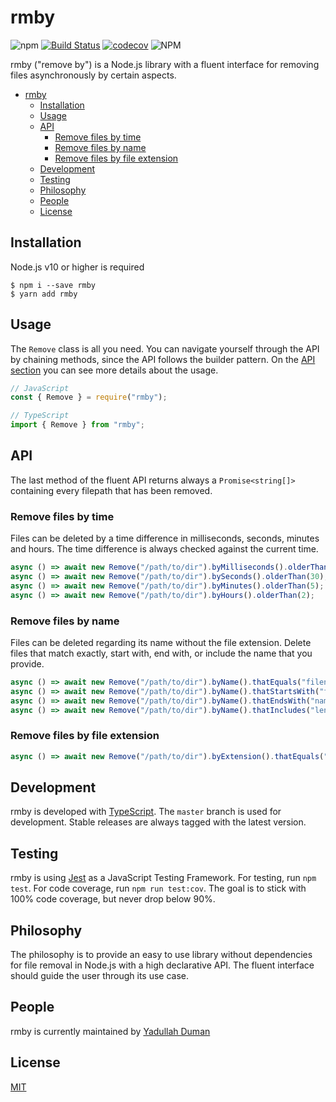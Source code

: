 # rmby

![npm](https://img.shields.io/npm/v/rmby)
[![Build Status](https://travis-ci.org/yduman/rmby.svg?branch=master)](https://travis-ci.org/yduman/rmby)
[![codecov](https://codecov.io/gh/yduman/rmby/branch/master/graph/badge.svg)](https://codecov.io/gh/yduman/rmby)
![NPM](https://img.shields.io/npm/l/rmby)

rmby ("remove by") is a Node.js library with a fluent interface for removing files asynchronously by certain aspects.

- [rmby](#rmby)
  - [Installation](#installation)
  - [Usage](#usage)
  - [API](#api)
    - [Remove files by time](#remove-files-by-time)
    - [Remove files by name](#remove-files-by-name)
    - [Remove files by file extension](#remove-files-by-file-extension)
  - [Development](#development)
  - [Testing](#testing)
  - [Philosophy](#philosophy)
  - [People](#people)
  - [License](#license)

## Installation

Node.js v10 or higher is required

```console
$ npm i --save rmby
$ yarn add rmby
```

## Usage

The `Remove` class is all you need. You can navigate yourself through the API by chaining methods, since the API follows the builder pattern. On the [API section](#api) you can see more details about the usage.

```js
// JavaScript
const { Remove } = require("rmby");

// TypeScript
import { Remove } from "rmby";
```

## API

The last method of the fluent API returns always a `Promise<string[]>` containing every filepath that has been removed.

### Remove files by time

Files can be deleted by a time difference in milliseconds, seconds, minutes and hours. The time difference is always checked against the current time.

```js
async () => await new Remove("/path/to/dir").byMilliseconds().olderThan(500);
async () => await new Remove("/path/to/dir").bySeconds().olderThan(30);
async () => await new Remove("/path/to/dir").byMinutes().olderThan(5);
async () => await new Remove("/path/to/dir").byHours().olderThan(2);
```

### Remove files by name

Files can be deleted regarding its name without the file extension. Delete files that match exactly, start with, end with, or include the name that you provide.

```js
async () => await new Remove("/path/to/dir").byName().thatEquals("filename");
async () => await new Remove("/path/to/dir").byName().thatStartsWith("file");
async () => await new Remove("/path/to/dir").byName().thatEndsWith("name");
async () => await new Remove("/path/to/dir").byName().thatIncludes("lena");
```

### Remove files by file extension

```js
async () => await new Remove("/path/to/dir").byExtension().thatEquals(".txt");
```

## Development

rmby is developed with [TypeScript](https://www.typescriptlang.org/). The `master` branch is used for development. Stable releases are always tagged with the latest version.

## Testing

rmby is using [Jest](https://jestjs.io/) as a JavaScript Testing Framework. For testing, run `npm test`. For code coverage, run `npm run test:cov`. The goal is to stick with 100% code coverage, but never drop below 90%.

## Philosophy

The philosophy is to provide an easy to use library without dependencies for file removal in Node.js with a high declarative API. The fluent interface should guide the user through its use case.

## People

rmby is currently maintained by [Yadullah Duman](https://github.com/yduman)

## License

[MIT](LICENSE)
